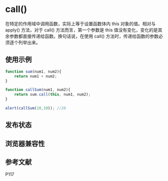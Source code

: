 # call()

在特定的作用域中调用函数，实际上等于设置函数体内 this 对象的值。相对与 apply() 方法，对于 call()
方法而言，第一个参数是 this 值没有变化，变化的是其余参数都直接传递给函数。换句话说，在使用
call() 方法时，传递给函数的参数必须逐个列举出来。

## 使用示例

```javascript
function sum(num1, num2){
    return num1 + num2;
}

function callSum(num1, num2){
    return sum.call(this, num1, num2);
}

alert(callSum(10,10)); //20
```

## 发布状态

## 浏览器兼容性

## 参考文献

P117
